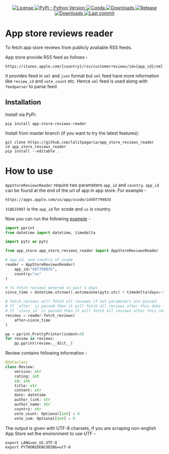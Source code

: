 <p align="center">
    <a href="https://github.com/lalitpagaria/app_store_reviews_reader/blob/master/LICENSE">
        <img alt="License" src="https://img.shields.io/github/license/lalitpagaria/app_store_reviews_reader?color=blue">
    </a>
    <a href="https://pypi.org/project/app-store-reviews-reader">
        <img src="https://img.shields.io/pypi/pyversions/app-store-reviews-reader" alt="PyPI - Python Version" />
    </a>
    <a href="https://anaconda.org/lalitpagaria/app-store-reviews-reader">
        <img src="https://anaconda.org/lalitpagaria/app-store-reviews-reader/badges/version.svg" alt="Conda" />
    </a>
    <a href="https://anaconda.org/lalitpagaria/app-store-reviews-reader">
        <img src="https://anaconda.org/lalitpagaria/app-store-reviews-reader/badges/downloads.svg" alt="Downloads" />
    </a>
    <a href="https://pypi.org/project/app-store-reviews-reader/">
        <img alt="Release" src="https://img.shields.io/pypi/v/app-store-reviews-reader">
    </a>
    <a href="https://pepy.tech/project/app-store-reviews-reader">
        <img src="https://pepy.tech/badge/app-store-reviews-reader/month" alt="Downloads" />
    </a>
    <a href="https://github.com/lalitpagaria/app_store_reviews_reader/commits/master">
        <img alt="Last commit" src="https://img.shields.io/github/last-commit/lalitpagaria/app_store_reviews_reader">
    </a>
</p>

# App store reviews reader
To fetch app store reviews from publicly available RSS feeds.

App store provide RSS feed as follows -
```shell
https://itunes.apple.com/{country}/rss/customerreviews/id={app_id}/xml
```
It provides feed in `xml` and `json` format but `xml` feed have more information like `review_id` and `vote_count` etc. Hence `xml` feed is used along with `feedparser` to parse feed.

## Installation

Install via PyPi:
```shell
pip install app-store-reviews-reader
```
Install from master branch (if you want to try the latest features):
```shell
git clone https://github.com/lalitpagaria/app_store_reviews_reader
cd app_store_reviews_reader
pip install --editable .
```

# How to use
`AppStoreReviewsReader` require two parameters `app_id` and `country`. `app_id`  can be found at the end of the url of app in app store. For example -
```shell
https://apps.apple.com/us/app/xcode/id497799835
```
`310633997` is the `app_id` for xcode and `us` is country.

Now you can run the following [example](https://github.com/lalitpagaria/app_store_reviews_reader/tree/master/example) -
```python
import pprint
from datetime import datetime, timedelta

import pytz as pytz

from app_store.app_store_reviews_reader import AppStoreReviewsReader

# app_id, and country of xcode
reader = AppStoreReviewsReader(
    app_id="497799835",
    country="us"
)

# To fetch reviews entered in past 5 days
since_time = datetime.utcnow().astimezone(pytz.utc) + timedelta(days=-5)

# fetch_reviews will fetch all reviews if not parameters are passed.
# If `after` is passed then it will fetch all reviews after this date
# If `since_id` is passed then it will fetch all reviews after this review_id
reviews = reader.fetch_reviews(
    after=since_time
)

pp = pprint.PrettyPrinter(indent=4)
for review in reviews:
    pp.pprint(review.__dict__)

```
Review contains following information -
```python
@dataclass
class Review:
    version: str
    rating: int
    id: int
    title: str
    content: str
    date: datetime
    author_link: str
    author_name: str
    country: str
    vote_count: Optional[int] = 0
    vote_sum: Optional[int] = 0
```
The output is given with UTF-8 charsets, if you are scraping non-english App Store set the environment to use UTF -
```shell
export LANG=en_US.UTF-8
export PYTHONIOENCODING=utf-8
```
